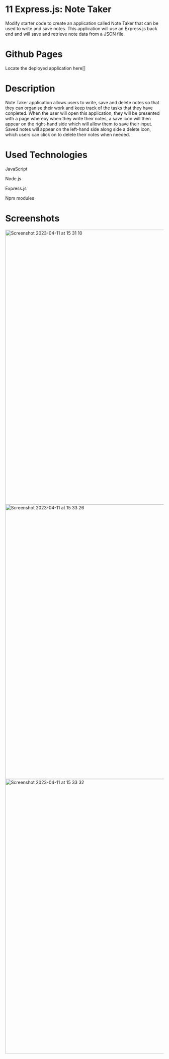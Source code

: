 # 11 Express.js: Note Taker

Modify starter code to create an application called Note Taker that can be used to write and save notes. This application will use an Express.js back end and will save and retrieve note data from a JSON file.


# Github Pages

Locate the deployed application here[]


# Description

Note Taker application allows users to write, save and delete notes so that they can organise their work and keep track of the tasks that they have conpleted. When the user will open this application,  they will be presented with a page whereby when they write their notes, a save icon will then appear on the right-hand side which will allow them to save their input. Saved notes will appear on the left-hand side along side a delete icon,  which users can click on to delete their notes when needed.

# Used Technologies

JavaScript

Node.js

Express.js

Npm modules


# Screenshots

<img width="873" alt="Screenshot 2023-04-11 at 15 31 10" src="https://user-images.githubusercontent.com/123417090/231198836-5ec53ee6-ca2c-4923-aceb-3bc0d987eea3.png">



<img width="873" alt="Screenshot 2023-04-11 at 15 33 26" src="https://user-images.githubusercontent.com/123417090/231198885-4283f221-5918-4637-88cf-bcd6a62e392e.png">



<img width="873" alt="Screenshot 2023-04-11 at 15 33 32" src="https://user-images.githubusercontent.com/123417090/231198975-a637ba45-331a-4f7c-9c51-69031a8ba7d6.png">






